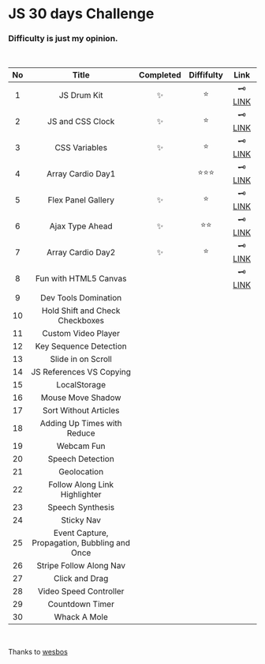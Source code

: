 # JS 30 days Challenge

### Difficulty is just **my opinion**.

<br>

| No  |                     Title                     | Completed | Diffifulty |                       Link                       |
| :-: | :-------------------------------------------: | :-------: | :--------: | :----------------------------------------------: |
|  1  |                  JS Drum Kit                  |    ✨     |    ⭐️     |              🗝 [LINK](/01-drum-kit)              |
|  2  |               JS and CSS Clock                |    ✨     |    ⭐️     |               🗝 [LINK](/02-clock)                |
|  3  |                 CSS Variables                 |    ✨     |    ⭐️     | 🗝 [LINK](/03-playing-withh-css-variables-and-js) |
|  4  |               Array Cardio Day1               |           | ⭐️⭐️⭐️  |         🗝 [LINK](/04-array-cardio-day1)          |
|  5  |              Flex Panel Gallery               |    ✨     |    ⭐️     |     🗝 [LINK](/05-flex-panels-image-gallery)      |
|  6  |                Ajax Type Ahead                |    ✨     |   ⭐️⭐️   |          🗝 [LINK](/06-ajax-type-ahead)           |
|  7  |               Array Cardio Day2               |    ✨     |    ⭐️     |         🗝 [LINK](/07-array-cardio-day2)          |
|  8  |             Fun with HTML5 Canvas             |           |            |       🗝 [LINK](/08-fun-with-html5-canvas)        |
|  9  |             Dev Tools Domination              |           |            |                                                  |
| 10  |        Hold Shift and Check Checkboxes        |           |            |                                                  |
| 11  |              Custom Video Player              |           |            |                                                  |
| 12  |            Key Sequence Detection             |           |            |                                                  |
| 13  |              Slide in on Scroll               |           |            |                                                  |
| 14  |           JS References VS Copying            |           |            |                                                  |
| 15  |                 LocalStorage                  |           |            |                                                  |
| 16  |               Mouse Move Shadow               |           |            |                                                  |
| 17  |             Sort Without Articles             |           |            |                                                  |
| 18  |          Adding Up Times with Reduce          |           |            |                                                  |
| 19  |                  Webcam Fun                   |           |            |                                                  |
| 20  |               Speech Detection                |           |            |                                                  |
| 21  |                  Geolocation                  |           |            |                                                  |
| 22  |         Follow Along Link Highlighter         |           |            |                                                  |
| 23  |               Speech Synthesis                |           |            |                                                  |
| 24  |                  Sticky Nav                   |           |            |                                                  |
| 25  | Event Capture, Propagation, Bubbling and Once |           |            |                                                  |
| 26  |            Stripe Follow Along Nav            |           |            |                                                  |
| 27  |                Click and Drag                 |           |            |                                                  |
| 28  |            Video Speed Controller             |           |            |                                                  |
| 29  |                Countdown Timer                |           |            |                                                  |
| 30  |                 Whack A Mole                  |           |            |                                                  |

<br>

Thanks to [wesbos](https://github.com/wesbos/JavaScript30)

